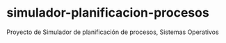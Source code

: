 # simulador-planificacion-procesos
Proyecto de Simulador de planificación de procesos, Sistemas Operativos
